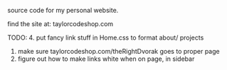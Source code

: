 source code for my personal website.

find the site at: taylorcodeshop.com


TODO:
4. put fancy link stuff in Home.css to format about/ projects
1. make sure taylorcodeshop.com/theRightDvorak goes to proper page
2. figure out how to make links white when on page, in sidebar

